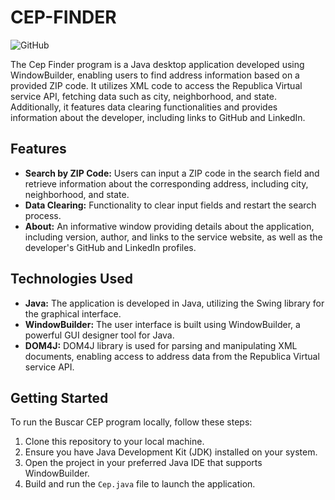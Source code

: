 # CEP-FINDER

![GitHub](https://img.shields.io/github/license/odeni3/Buscar-CEP?style=flat-square)

The Cep Finder program is a Java desktop application developed using WindowBuilder, enabling users to find address information based on a provided ZIP code. It utilizes XML code to access the Republica Virtual service API, fetching data such as city, neighborhood, and state. Additionally, it features data clearing functionalities and provides information about the developer, including links to GitHub and LinkedIn.

## Features

- **Search by ZIP Code:** Users can input a ZIP code in the search field and retrieve information about the corresponding address, including city, neighborhood, and state.
- **Data Clearing:** Functionality to clear input fields and restart the search process.
- **About:** An informative window providing details about the application, including version, author, and links to the service website, as well as the developer's GitHub and LinkedIn profiles.

## Technologies Used

- **Java:** The application is developed in Java, utilizing the Swing library for the graphical interface.
- **WindowBuilder:** The user interface is built using WindowBuilder, a powerful GUI designer tool for Java.
- **DOM4J:** DOM4J library is used for parsing and manipulating XML documents, enabling access to address data from the Republica Virtual service API.

## Getting Started

To run the Buscar CEP program locally, follow these steps:

1. Clone this repository to your local machine.
2. Ensure you have Java Development Kit (JDK) installed on your system.
3. Open the project in your preferred Java IDE that supports WindowBuilder.
4. Build and run the `Cep.java` file to launch the application.
